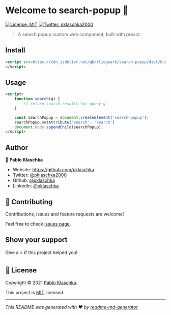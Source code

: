 # Welcome to search-popup 👋
[![License: MIT](https://img.shields.io/badge/License-MIT-yellow.svg)](./LICENSE)
[![Twitter: pklaschka2000](https://img.shields.io/twitter/follow/pklaschka2000.svg?style=social)](https://twitter.com/pklaschka2000)

> A search popup custom web component, built with preact.

## Install

```html
<script src=https://cdn.jsdelivr.net/gh/fliegwerk/search-popup/dist/bundle.min.js/>
</script>
```

## Usage

```html
<script>
    function search(q) {
        // return search results for query q
    }

    const searchPopup = document.createElement('search-popup');
    searchPopup.setAttribute('search', 'search')
    document.body.appendChild(searchPopup);
</script>
```

## Author

👤 **Pablo Klaschka**

* Website: https://github.com/pklaschka
* Twitter: [@pklaschka2000](https://twitter.com/pklaschka2000)
* Github: [@pklaschka](https://github.com/pklaschka)
* LinkedIn: [@pklaschka](https://linkedin.com/in/pklaschka)

## 🤝 Contributing

Contributions, issues and feature requests are welcome!

Feel free to check [issues page](https://github.com/fliegwerk/search-popup/issues). 

## Show your support

Give a ⭐️ if this project helped you!


## 📝 License

Copyright © 2021 [Pablo Klaschka](https://github.com/pklaschka).

This project is [MIT](./LICENSE) licensed.

***
_This README was generated with ❤️ by [readme-md-generator](https://github.com/kefranabg/readme-md-generator)_
